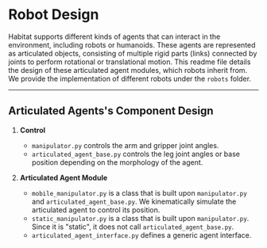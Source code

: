Robot Design
==============================

Habitat supports different kinds of agents that can interact in the environment, including robots or humanoids. These agents are represented as articulated objects, consisting of multiple rigid parts (links) connected by joints to perform rotational or translational motion. This readme file details the design of these articulated agent modules, which robots inherit from. We provide the implementation of different robots under the `robots` folder.

---

## Articulated Agents's Component Design

1. **Control**
    - `manipulator.py` controls the arm and gripper joint angles.
    - `articulated_agent_base.py` controls the leg joint angles or base position depending on the morphology of the agent.

1. **Articulated Agent Module**
    - `mobile_manipulator.py` is a class that is built upon `manipulator.py` and `articulated_agent_base.py`. We kinematically simulate the articulated agent to control its position.
    - `static_manipulator.py` is a class that is built upon `manipulator.py`. Since it is "static", it does not call `articulated_agent_base.py`.
    - `articulated_agent_interface.py` defines a generic agent interface.
